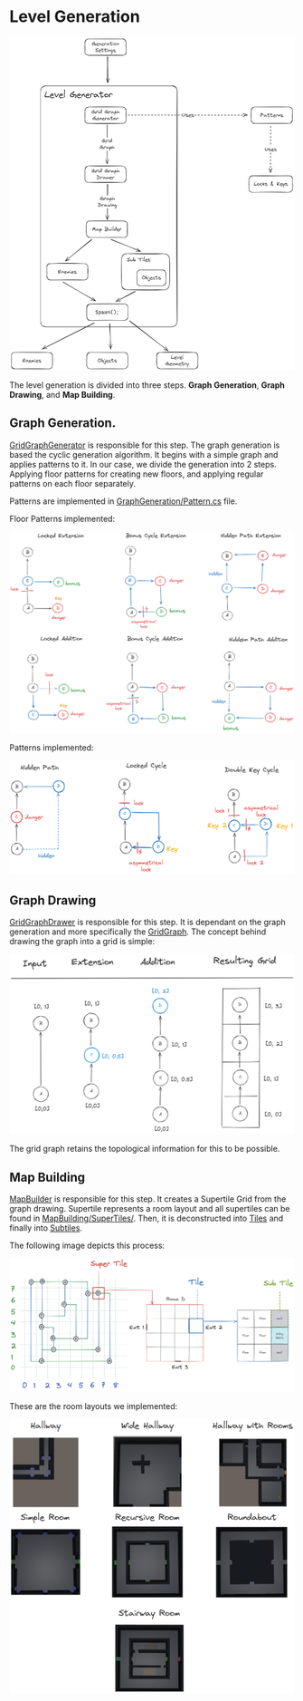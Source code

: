 # Level Generation

![](../../../img/game_generation_structure.png)

The level generation is divided into three steps. **Graph Generation**, **Graph Drawing**, and **Map Building**. 

## Graph Generation.

[GridGraphGenerator](./GraphGeneration/GridGraphGenerator.cs) is responsible for this step.
The graph generation is based the cyclic generation algorithm. It begins with a simple graph and applies patterns to it. In our case, we divide the generation into 2 steps. Applying floor patterns for creating new floors, and applying regular patterns on each floor separately.

Patterns are implemented in [GraphGeneration/Pattern.cs](./GraphGeneration/Pattern.cs) file.

Floor Patterns implemented:

![](../../../img/algo_floor_patterns.png)

Patterns implemented:

![](../../../img/algo_patterns.png)


## Graph Drawing

[GridGraphDrawer](./GraphDrawing/GraphDrawer.cs) is responsible for this step. It is dependant on the graph generation and more specifically the [GridGraph](./GraphGeneration/GridGraph.cs). The concept behind drawing the graph into a grid is simple: 

![](../../../img/algo_idea.png)

The grid graph retains the topological information for this to be possible.

## Map Building

[MapBuilder](./MapBuilding/MapBuilder.cs) is responsible for this step. It creates a Supertile Grid from the graph drawing. Supertile represents a room layout and all supertiles can be found in [MapBuilding/SuperTiles/](./MapBuilding/SuperTiles/). Then, it is deconstructed into [Tiles](./MapBuilding/Tiles/) and finally into [Subtiles](./MapBuilding/SubTiles/).

The following image depicts this process: 

![](../../../img/algo_map_building.png)

These are the room layouts we implemented: 

![](../../../img/algo_layouts.png)